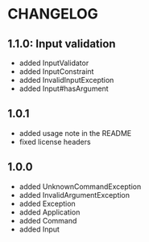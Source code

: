 # CHANGELOG

## 1.1.0: Input validation

* added InputValidator
* added InputConstraint
* added InvalidInputException
* added Input#hasArgument

## 1.0.1

* added usage note in the README
* fixed license headers

## 1.0.0

* added UnknownCommandException
* added InvalidArgumentException
* added Exception
* added Application
* added Command
* added Input
